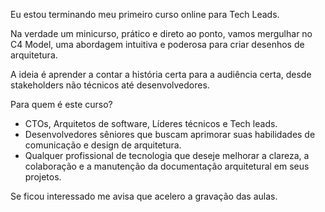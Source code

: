 Eu estou terminando meu primeiro curso online para Tech Leads.  
  
Na verdade um minicurso, prático e direto ao ponto, vamos mergulhar no C4 Model, uma abordagem intuitiva e poderosa para criar desenhos de arquitetura.  
  
A ideia é aprender a contar a história certa para a audiência certa, desde stakeholders não técnicos até desenvolvedores.  
  
Para quem é este curso?  
  
- CTOs, Arquitetos de software, Líderes técnicos e Tech leads.  
- Desenvolvedores sêniores que buscam aprimorar suas habilidades de comunicação e design de arquitetura.  
- Qualquer profissional de tecnologia que deseje melhorar a clareza, a colaboração e a manutenção da documentação arquitetural em seus projetos.  
  
Se ficou interessado me avisa que acelero a gravação das aulas.